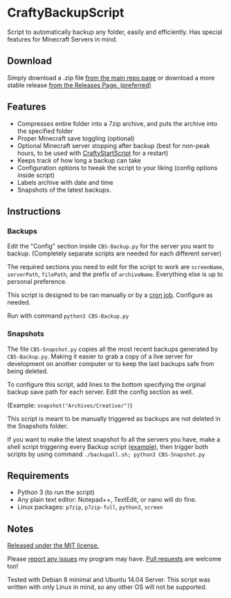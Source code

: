 # CraftyBackupScript
Script to automatically backup any folder, easily and efficiently. Has special features for Minecraft Servers in mind.

## Download

Simply download a .zip file [from the main repo page](https://github.com/colebob9/CraftyBackupScript/archive/master.zip) or download a more stable release [from the Releases Page. (preferred)](https://github.com/colebob9/CraftyBackupScript/releases)

## Features
* Compresses entire folder into a 7zip archive, and puts the archive into the specified folder
* Proper Minecraft save toggling (optional)
* Optional Minecraft server stopping after backup (best for non-peak hours, to be used with [CraftyStartScript](https://github.com/colebob9/CraftyStartScript) for a restart)
* Keeps track of how long a backup can take
* Configuration options to tweak the script to your liking (config options inside script)
* Labels archive with date and time
* Snapshots of the latest backups.

## Instructions
### Backups

Edit the "Config" section inside `CBS-Backup.py` for the server you want to backup. (Completely separate scripts are needed for each different server)

The required sections you need to edit for the script to work are `screenName`, `serverPath`, `filePath`, and the prefix of `archiveName`. Everything else is up to personal preference.

This script is designed to be ran manually or by a [cron job](http://www.howtogeek.com/101288/how-to-schedule-tasks-on-linux-an-introduction-to-crontab-files/). Configure as needed.

Run with command `python3 CBS-Backup.py`

### Snapshots
The file `CBS-Snapshot.py` copies all the most recent backups generated by `CBS-Backup.py`. Making it easier to grab a copy of a live server for development on another computer or to keep the last backups safe from being deleted.

To configure this script, add lines to the bottom specifying the orginal backup save path for each server. Edit the config section as well.

(Example: `snapshot("Archives/Creative/")`) 

This script is meant to be manually triggered as backups are not deleted in the Snapshots folder.

If you want to make the latest snapshot fo  all the servers you have, make a shell script triggering every Backup script ([example](https://gist.github.com/colebob9/acc66116d849fa2bb351a27c56fe3762)), then trigger both scripts by using command `./backupall.sh; python3 CBS-Snapshot.py`

## Requirements
* Python 3 (to run the script)
* Any plain text editor: Notepad++, TextEdit, or nano will do fine.
* Linux packages: `p7zip`, `p7zip-full`, `python3`, `screen`

## Notes
[Released under the MIT license.](https://github.com/colebob9/CraftyBackupScript/blob/master/LICENSE) 

Please [report any issues](https://github.com/colebob9/CraftyBackupScript/issues) my program may have. [Pull requests](https://github.com/colebob9/CraftyBackupScript/pulls) are welcome too!


Tested with Debian 8 minimal and Ubuntu 14.04 Server. This script was written with only Linux in mind, so any other OS will not be supported. 
